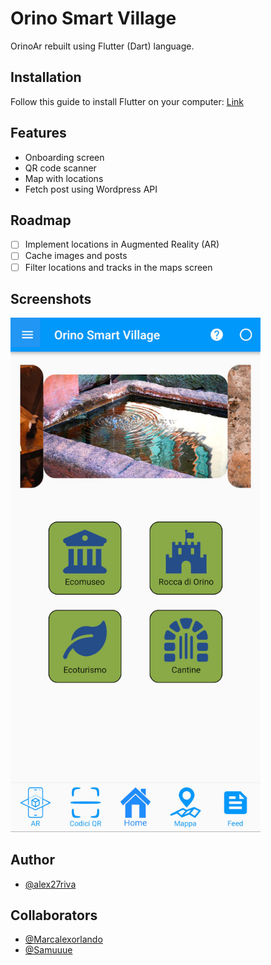 # Orino Smart Village

OrinoAr rebuilt using Flutter (Dart) language.

## Installation

Follow this guide to install Flutter on your computer: [Link](https://docs.flutter.dev/get-started/install)

## Features
- Onboarding screen
- QR code scanner
- Map with locations
- Fetch post using Wordpress API

## Roadmap
- [ ] Implement locations in Augmented Reality (AR)
- [ ] Cache images and posts
- [ ] Filter locations and tracks in the maps screen

## Screenshots
<img alt="Homepage" src=".github/app-home.jpg" width="400"/>

## Author
- [@alex27riva](https://www.github.com/alex27riva)

## Collaborators
- [@Marcalexorlando](https://github.com/Marcalexorlando)
- [@Samuuue](https://github.com/Samuuue)
